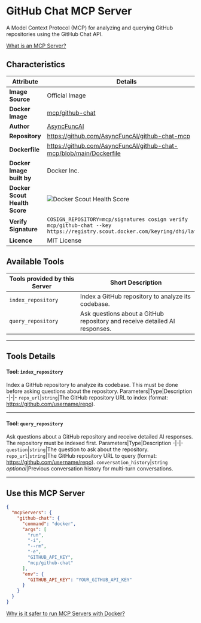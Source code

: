 # GitHub Chat MCP Server

A Model Context Protocol (MCP) for analyzing and querying GitHub repositories using the GitHub Chat API.

[What is an MCP Server?](https://www.anthropic.com/news/model-context-protocol)

## Characteristics
Attribute|Details|
|-|-|
**Image Source**|Official Image
**Docker Image**|[mcp/github-chat](https://hub.docker.com/repository/docker/mcp/github-chat)
**Author**|[AsyncFuncAI](https://github.com/AsyncFuncAI)
**Repository**|https://github.com/AsyncFuncAI/github-chat-mcp
**Dockerfile**|https://github.com/AsyncFuncAI/github-chat-mcp/blob/main/Dockerfile
**Docker Image built by**|Docker Inc.
**Docker Scout Health Score**| ![Docker Scout Health Score](https://api.scout.docker.com/v1/policy/insights/org-image-score/badge/mcp/github-chat)
**Verify Signature**|`COSIGN_REPOSITORY=mcp/signatures cosign verify mcp/github-chat --key https://registry.scout.docker.com/keyring/dhi/latest`
**Licence**|MIT License

## Available Tools
Tools provided by this Server|Short Description
-|-
`index_repository`|Index a GitHub repository to analyze its codebase.|
`query_repository`|Ask questions about a GitHub repository and receive detailed AI responses.|

---
## Tools Details

#### Tool: **`index_repository`**
Index a GitHub repository to analyze its codebase. This must be done before asking questions about the repository.
Parameters|Type|Description
-|-|-
`repo_url`|`string`|The GitHub repository URL to index (format: https://github.com/username/repo).

---
#### Tool: **`query_repository`**
Ask questions about a GitHub repository and receive detailed AI responses. The repository must be indexed first.
Parameters|Type|Description
-|-|-
`question`|`string`|The question to ask about the repository.
`repo_url`|`string`|The GitHub repository URL to query (format: https://github.com/username/repo).
`conversation_history`|`string` *optional*|Previous conversation history for multi-turn conversations.

---
## Use this MCP Server

```json
{
  "mcpServers": {
    "github-chat": {
      "command": "docker",
      "args": [
        "run",
        "-i",
        "--rm",
        "-e",
        "GITHUB_API_KEY",
        "mcp/github-chat"
      ],
      "env": {
        "GITHUB_API_KEY": "YOUR_GITHUB_API_KEY"
      }
    }
  }
}
```

[Why is it safer to run MCP Servers with Docker?](https://www.docker.com/blog/the-model-context-protocol-simplifying-building-ai-apps-with-anthropic-claude-desktop-and-docker/)
